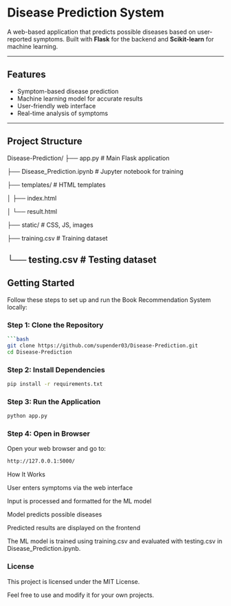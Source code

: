 # Disease Prediction System

A web-based application that predicts possible diseases based on user-reported symptoms. Built with **Flask** for the backend and **Scikit-learn** for machine learning.

---

## Features

- Symptom-based disease prediction  
- Machine learning model for accurate results  
- User-friendly web interface  
- Real-time analysis of symptoms  

---

## Project Structure

Disease-Prediction/
├── app.py # Main Flask application

├── Disease_Prediction.ipynb # Jupyter notebook for training

├── templates/ # HTML templates

│ ├── index.html

│ └── result.html

├── static/ # CSS, JS, images

├── training.csv # Training dataset

└── testing.csv # Testing dataset
---

## Getting Started

Follow these steps to set up and run the Book Recommendation System locally:

### Step 1: Clone the Repository
```bash
```bash
git clone https://github.com/supender03/Disease-Prediction.git
cd Disease-Prediction
```

### Step 2: Install Dependencies
```bash
pip install -r requirements.txt
```
### Step 3: Run the Application
```bash
python app.py
```
### Step 4: Open in Browser
Open your web browser and go to:
```bash
http://127.0.0.1:5000/
```

How It Works

User enters symptoms via the web interface

Input is processed and formatted for the ML model

Model predicts possible diseases

Predicted results are displayed on the frontend

The ML model is trained using training.csv and evaluated with testing.csv in Disease_Prediction.ipynb.

### License

This project is licensed under the MIT License.

Feel free to use and modify it for your own projects.
